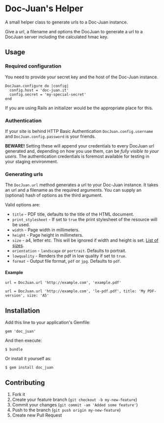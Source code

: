 # Doc-Juan's Helper

A small helper class to generate urls to a Doc-Juan instance.

Give a url, a filename and options the DocJuan to generate a url to a DocJuan server including the calculated hmac key.

## Usage

### Required configuration

You need to provide your secret key and the host of the Doc-Juan instance.

    DocJuan.configure do |config|
      config.host = 'doc-juan.it'
      config.secret = 'my-special-secret'
    end

If you are using Rails an initializer would be the appropriate place for this.

### Authentication

If your site is behind HTTP Basic Authentication `DocJuan.config.username` and `DocJuan.config.password` is your friends.

**BEWARE!** Setting these will append your credentials to every DocJuan url generated and, depending on how you use them, can be _fully visible to your users_. The authentication credentials is foremost available for testing in your staging environment.

### Generating urls

The `DocJuan.url` method generates a url to your Doc-Juan instance. It takes an url and a filename as the required arguments. You can supply an (optional) hash of options as the third argument.

Valid options are:

* `title` - PDF title, defaults to the title of the HTML document.
* `print_stylesheet` - If set to `true` the print stylesheet of the resource will be used.
* `width` - Page width in millimeters.
* `height` - Page height in millimeters.
* `size` - a4, letter etc. This will be ignored if width and height is set. [List of sizes](http://stackoverflow.com/questions/6394905/wkhtmltopdf-what-paper-sizes-are-valid).
* `orientation` - `landscape` or `portrait`. Defaults to portrait.
* `lowquality` - Renders the pdf in low quality if set to `true`.
* `format` - Output file format, `pdf` or `jpg`. Defaults to `pdf`.

#### Example

    url = DocJuan.url 'http://example.com', 'example.pdf'
    
    url = DocJuan.url 'http://example.com', 'le-pdf.pdf', title: 'My PDF-version', size: 'A5'


## Installation

Add this line to your application's Gemfile:

    gem 'doc_juan'

And then execute:

    $ bundle

Or install it yourself as:

    $ gem install doc_juan


## Contributing

1. Fork it
2. Create your feature branch (`git checkout -b my-new-feature`)
3. Commit your changes (`git commit -am 'Added some feature'`)
4. Push to the branch (`git push origin my-new-feature`)
5. Create new Pull Request
